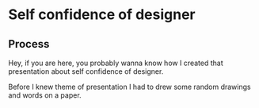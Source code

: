 # Self confidence of designer
## Process

Hey, if you are here, you probably wanna know how I created that presentation about self confidence of designer.

Before I knew theme of presentation I had to drew some random drawings and words on a paper.

